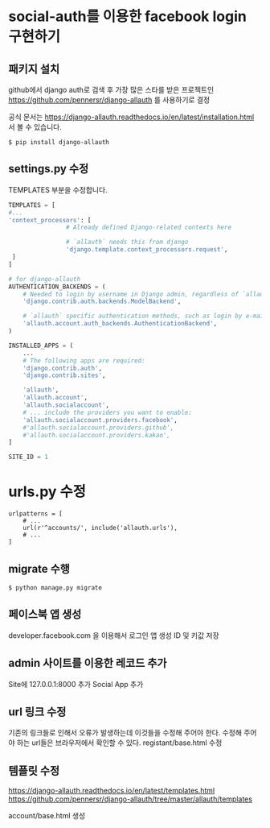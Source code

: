 # social-auth를 이용한 facebook login 구현하기 

## 패키지 설치

github에서 django auth로 검색 후 가장 많은 스타를 받은 프로젝트인 https://github.com/pennersr/django-allauth 를 사용하기로 결정

공식 문서는 https://django-allauth.readthedocs.io/en/latest/installation.html
서 볼 수 있습니다.

```
$ pip install django-allauth
```

## settings.py 수정 

TEMPLATES 부분을 수정합니다.
```python
TEMPLATES = [ 
#...
'context_processors': [
                # Already defined Django-related contexts here

                # `allauth` needs this from django
                'django.template.context_processors.request',
 ]
]

# for django-allauth
AUTHENTICATION_BACKENDS = (
    # Needed to login by username in Django admin, regardless of `allauth`
    'django.contrib.auth.backends.ModelBackend',

    # `allauth` specific authentication methods, such as login by e-mail
    'allauth.account.auth_backends.AuthenticationBackend',
)

INSTALLED_APPS = (
    ...
    # The following apps are required:
    'django.contrib.auth',
    'django.contrib.sites',

    'allauth',
    'allauth.account',
    'allauth.socialaccount',
    # ... include the providers you want to enable:
    'allauth.socialaccount.providers.facebook',
    #'allauth.socialaccount.providers.github',
    #'allauth.socialaccount.providers.kakao',
]

SITE_ID = 1

```

# urls.py 수정 
```
urlpatterns = [
    # ...
    url(r'^accounts/', include('allauth.urls'),
    # ...
]
```

## migrate 수행
```
$ python manage.py migrate
```

## 페이스북 앱 생성
developer.facebook.com 을 이용해서 로그인 앱 생성
ID 및 키값 저장 

## admin 사이트를 이용한 레코드 추가
Site에 127.0.0.1:8000 추가
Social App 추가 

## url 링크 수정
기존의 링크들로 인해서 오류가 발생하는데 이것들을 수정해 주어야 한다. 
수정해 주어야 하는 url들은 브라우저에서 확인할 수 있다. 
registant/base.html 수정

## 템플릿 수정 
https://django-allauth.readthedocs.io/en/latest/templates.html
https://github.com/pennersr/django-allauth/tree/master/allauth/templates

account/base.html 생성
